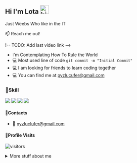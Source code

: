 ## Hi I'm Lota <img src="https://user-images.githubusercontent.com/1303154/88677602-1635ba80-d120-11ea-84d8-d263ba5fc3c0.gif" width="28px" alt="hi">

Just Weebs Who like in the IT

:mailbox: Reach me out!

!-- TODO: Add last video link -->

- I'm Contemplating How To Rule the World
- :computer: Most used line of code `git commit -m "Initial Commit"`
- :computer: I am looking for friends to learn coding together
- :computer: You can find me at pyzlucufer@gmail.com

<!-- TODO: Make technologies links takes you to repositories -->
### 🚀Skill
<p>
    <img src="https://img.shields.io/badge/Python-3776AB?style=for-the-badge&logo=python&logoColor=white" />
    <img src="https://img.shields.io/badge/PHP-777BB4?style=for-the-badge&logo=php&logoColor=white" />
    <img src="https://img.shields.io/badge/HTML5-E34F26?style=for-the-badge&logo=html5&logoColor=white" />
    <img src="https://img.shields.io/badge/Shell_Script-121011?style=for-the-badge&logo=gnu-bash&logoColor=white" />
</p>

#### 📧Contacts
- :email: pyzluclufer@gmail.com


#### 👤Profile Visits 

![visitors](https://visitor-badge.glitch.me/badge?page_id=xN5-Gans.xN5Gans)

<details>
<summary>
  More stuff about me
</summary>

<br >

#### Github Stats

![Lota1337 github stats](https://github-readme-stats.vercel.app/api?username=xN5-Gans&count_private=true&theme=tokyonight&hide=contribs,prs)

</details>
